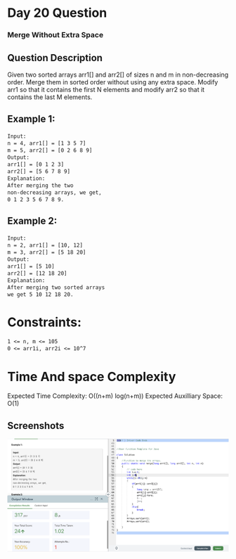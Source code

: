 
# Day 20 Question
### Merge Without Extra Space



## Question Description
Given two sorted arrays arr1[] and arr2[] of sizes n and m in non-decreasing order. Merge them in sorted order without using any extra space. Modify arr1 so that it contains the first N elements and modify arr2 so that it contains the last M elements. 



## Example 1:


````
Input: 
n = 4, arr1[] = [1 3 5 7] 
m = 5, arr2[] = [0 2 6 8 9]
Output: 
arr1[] = [0 1 2 3]
arr2[] = [5 6 7 8 9]
Explanation:
After merging the two 
non-decreasing arrays, we get, 
0 1 2 3 5 6 7 8 9.

````
## Example 2:
````
Input: 
n = 2, arr1[] = [10, 12] 
m = 3, arr2[] = [5 18 20]
Output: 
arr1[] = [5 10]
arr2[] = [12 18 20]
Explanation:
After merging two sorted arrays 
we get 5 10 12 18 20.
````







# Constraints:

````
1 <= n, m <= 105
0 <= arr1i, arr2i <= 10^7
````

# Time And space Complexity
Expected Time Complexity:  O((n+m) log(n+m))
Expected Auxilliary Space: O(1)


## Screenshots

![Solution Screenshot](/ProgramSS/Solution20.PNG)







